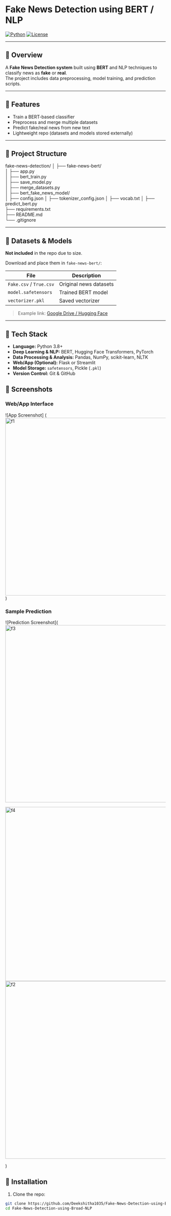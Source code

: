 # Fake News Detection using BERT / NLP

[![Python](https://img.shields.io/badge/Python-3.8%2B-blue)](https://www.python.org/)
[![License](https://img.shields.io/badge/License-MIT-green)](https://opensource.org/licenses/MIT)

---

## 🔹 Overview
A **Fake News Detection system** built using **BERT** and NLP techniques to classify news as **fake** or **real**.  
The project includes data preprocessing, model training, and prediction scripts.

---

## 🔹 Features
- Train a BERT-based classifier
- Preprocess and merge multiple datasets
- Predict fake/real news from new text
- Lightweight repo (datasets and models stored externally)

---

## 🔹 Project Structure

fake-news-detection/
│
├── fake-news-bert/             
│   ├── app.py                  
│   ├── bert_train.py           
│   ├── save_model.py           
│   ├── merge_datasets.py       
│   ├── bert_fake_news_model/   
│       ├── config.json
│       ├── tokenizer_config.json
│       ├── vocab.txt
│
├── predict_bert.py             
├── requirements.txt            
├── README.md                   
└── .gitignore                  


---

## 🔹 Datasets & Models
**Not included** in the repo due to size.  

Download and place them in `fake-news-bert/`:

| File | Description |
|------|------------|
| `Fake.csv` / `True.csv` | Original news datasets |
| `model.safetensors` | Trained BERT model |
| `vectorizer.pkl` | Saved vectorizer |

> Example link: [Google Drive / Hugging Face](#)

---

## 🔹 Tech Stack

- **Language:** Python 3.8+
- **Deep Learning & NLP:** BERT, Hugging Face Transformers, PyTorch
- **Data Processing & Analysis:** Pandas, NumPy, scikit-learn, NLTK
- **Web/App (Optional):** Flask or Streamlit
- **Model Storage:** `safetensors`, Pickle (`.pkl`)
- **Version Control:** Git & GitHub


## 🔹 Screenshots

### Web/App Interface
![App Screenshot] (<img width="918" height="558" alt="f1" src="https://github.com/user-attachments/assets/eedfa2de-57f9-47a6-9b44-b34ba4bcff6c" />)


### Sample Prediction
![Prediction Screenshot](<img width="925" height="557" alt="f3" src="https://github.com/user-attachments/assets/e5a6c24e-c5f3-45c3-907a-0681fa530f1e" />

<img width="925" height="547" alt="f4" src="https://github.com/user-attachments/assets/d56ff06a-8b1e-465c-8034-ffcb999c87fc" />


<img width="967" height="558" alt="f2" src="https://github.com/user-attachments/assets/9c443cf7-bf39-4d19-b0c4-73c43aa1d273" />

)




## 🔹 Installation

1. Clone the repo:
```bash
git clone https://github.com/Deekshitha1035/Fake-News-Detection-using-Broad-NLP.git
cd Fake-News-Detection-using-Broad-NLP
